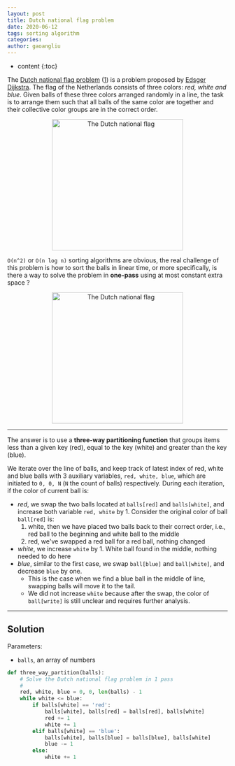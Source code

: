 ```yaml
---
layout: post
title: Dutch national flag problem
date: 2020-06-12
tags: sorting algorithm
categories: 
author: gaoangliu
---
```

* content
{:toc}


The [Dutch national flag problem](https://en.wikipedia.org/wiki/Dutch_national_flag_problem) ([1](http://www.csse.monash.edu.au/~lloyd/tildeAlgDS/Sort/Flag/)) is a problem proposed by [Edsger Dijkstra](https://en.wikipedia.org/wiki/Edsger_Dijkstra). The flag of the Netherlands consists of three colors: *red, white and blue*. Given balls of these three colors arranged randomly in a line, the task is to arrange them such that all balls of the same color are together and their collective color groups are in the correct order.




<p align="center">
    <img src="https://upload.wikimedia.org/wikipedia/commons/thumb/2/20/Flag_of_the_Netherlands.svg/900px-Flag_of_the_Netherlands.svg.png" width='300px' alt='The Dutch national flag'>
</p>

`O(n^2)` or `O(n log n)` sorting algorithms are obvious, the real challenge of this problem is how to sort the balls in linear time, or more specifically, is there a way to solve the problem in **one-pass** using at most constant extra space ?

<p align="center">
    <img src="https://bit.ly/37VQ0jV" width='300px' alt='The Dutch national flag'>
</p>

---

The answer is to use a **three-way partitioning function** that groups items less than a given key (red), equal to the key (white) and greater than the key (blue). 

We iterate over the line of balls, and keep track of latest index of red, white and blue balls with 3 auxiliary variables, `red, white, blue`, which are initiated to `0, 0, N` (`N` the count of balls) respectively. During each iteration, if the color of current ball is:
* *red*, we swap the two balls located at `balls[red]` and `balls[white]`, and increase both variable `red, white` by 1. Consider the original color of ball `ball[red]` is:
    1. white, then we have placed two balls back to their correct order, i.e., red ball to the beginning and white ball to the middle
    2. red, we've swapped a red ball for a red ball, nothing changed
* *white*, we increase `white` by 1. White ball found in the middle, nothing needed to do here
* *blue*, similar to the first case, we swap `ball[blue]` and `ball[white]`, and decrease `blue` by one. 
    * This is the case when we find a blue ball in the middle of line, swapping balls will move it to the tail.  
    * We did not increase `white` because after the swap, the color of `ball[write]` is still unclear and requires further analysis.
     
--- 

## Solution
Parameters: 
* `balls`, an array of numbers 

```python
def three_way_partition(balls):
    # Solve the Dutch national flag problem in 1 pass
    # 
    red, white, blue = 0, 0, len(balls) - 1
    while white <= blue:
        if balls[white] == 'red':
            balls[white], balls[red] = balls[red], balls[white]
            red += 1
            white += 1
        elif balls[white] == 'blue':
            balls[white], balls[blue] = balls[blue], balls[white]
            blue -= 1
        else:
            white += 1
```
